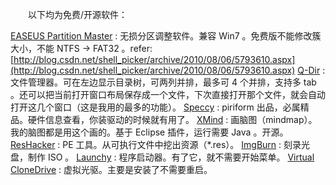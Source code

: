 　　以下均为免费/开源软件：

[EASEUS Partition Master](http://www.partition-tool.com/personal.htm)
:	无损分区调整软件。兼容 Win7 。免费版不能修改簇大小，不能 NTFS -&gt; FAT32 。refer: [http://blog.csdn.net/shell_picker/archive/2010/08/06/5793610.aspx](http://blog.csdn.net/shell_picker/archive/2010/08/06/5793610.aspx)
[Q-Dir](http://www.softwareok.com/?seite=Freeware/Q-Dir)
:	文件管理器。可在左边显示目录树，可两列并排，最多可 4 个并排，支持多 tab 。还可以把当前打开窗口布局保存成一个文件，下次直接打开那个文件，就会自动打开这几个窗口（这是我用的最多的功能）。
[Speccy](http://www.piriform.com/speccy)
:	piriform 出品，必属精品。硬件信息查看，你装驱动的时候就有用了。
[XMind](http://www.xmind.net/)
:	画脑图（mindmap）。我的脑图都是用这个画的。基于 Eclipse 插件，运行需要 Java 。开源。
[ResHacker](http://www.angusj.com/resourcehacker/)
:	PE 工具。从可执行文件中挖出资源（*.res）。
[ImgBurn](http://www.imgburn.com/)
:	刻录光盘，制作 ISO 。
[Launchy](http://www.launchy.net/)
:	程序启动器。有了它，就不需要开始菜单。
[Virtual CloneDrive](http://www.slysoft.com/zh/virtual-clonedrive.html)
:	虚拟光驱。主要是安装了不需要重启。

